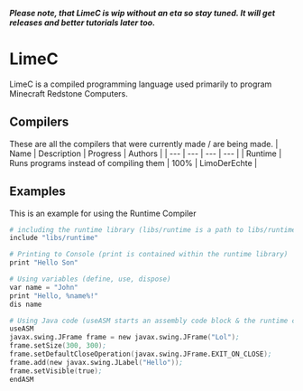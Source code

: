 ***Please note, that LimeC is wip without an eta so stay tuned. It will get releases and better tutorials later too.***

# LimeC
LimeC is a compiled programming language used primarily to program Minecraft Redstone Computers.

## Compilers
These are all the compilers that were currently made / are being made.
| Name | Description | Progress | Authors |
| --- | --- | --- | --- |
| Runtime | Runs programs instead of compiling them | 100% | LimoDerEchte |

## Examples
This is an example for using the Runtime Compiler
```s
# including the runtime library (libs/runtime is a path to libs/runtime.lc)
include "libs/runtime"

# Printing to Console (print is contained within the runtime library)
print "Hello Son"

# Using variables (define, use, dispose)
var name = "John"
print "Hello, %name%!"
dis name

# Using Java code (useASM starts an assembly code block & the runtime compiler interprets this as java code)
useASM
javax.swing.JFrame frame = new javax.swing.JFrame("Lol");
frame.setSize(300, 300);
frame.setDefaultCloseOperation(javax.swing.JFrame.EXIT_ON_CLOSE);
frame.add(new javax.swing.JLabel("Hello"));
frame.setVisible(true);
endASM
```
